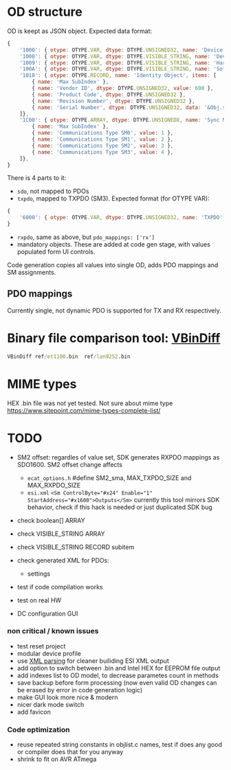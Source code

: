 # OD structure

OD is keept as JSON object. Expected data format:

```js
{
    '1000': { otype: OTYPE.VAR, dtype: DTYPE.UNSIGNED32, name: 'Device Type', value: 0x1389 },
    '1008': { otype: OTYPE.VAR, dtype: DTYPE.VISIBLE_STRING, name: 'Device Name', data: '' },
    '1009': { otype: OTYPE.VAR, dtype: DTYPE.VISIBLE_STRING, name: 'Hardware Version', data: '' },
    '100A': { otype: OTYPE.VAR, dtype: DTYPE.VISIBLE_STRING, name: 'Software Version', data: '' },
    '1018': { otype: OTYPE.RECORD, name: 'Identity Object', items: [
        { name: 'Max SubIndex' },
        { name: 'Vendor ID', dtype: DTYPE.UNSIGNED32, value: 600 },
        { name: 'Product Code', dtype: DTYPE.UNSIGNED32 },
        { name: 'Revision Number', dtype: DTYPE.UNSIGNED32 },
        { name: 'Serial Number', dtype: DTYPE.UNSIGNED32, data: '&Obj.serial' },
    ]},
    '1C00': { otype: OTYPE.ARRAY, dtype: DTYPE.UNSIGNED8, name: 'Sync Manager Communication Type', items: [
        { name: 'Max SubIndex' },
        { name: 'Communications Type SM0', value: 1 },
        { name: 'Communications Type SM1', value: 2 },
        { name: 'Communications Type SM2', value: 3 },
        { name: 'Communications Type SM3', value: 4 },
    ]},
}   
```

There is 4 parts to it: 
- `sdo`, not mapped to PDOs
- `txpdo`, mapped to TXPDO (SM3). Expected format (for OTYPE VAR):
```js
{
    '6000': { otype: OTYPE.VAR, dtype: DTYPE.UNSIGNED32, name: 'TXPDO', value: 0x1389, pdo_mappings: ['tx'] },
}
```
- `rxpdo`, same as above, but `pdo_mappings: ['rx']`
- mandatory objects. These are added at code gen stage, with values populated form UI controls.

Code generation copies all values into single OD, adds PDO mappings and SM assignments. 

## PDO mappings

Currently single, not dynamic PDO is supported for TX and RX respectively.

# Binary file comparison tool: [VBinDiff](https://www.cjmweb.net/vbindiff/VBinDiff-Win32)

```cmd
VBinDiff ref/et1100.bin  ref/lan9252.bin
```

# MIME types

HEX .bin file was not yet tested. 
Not sure about mime type
https://www.sitepoint.com/mime-types-complete-list/


# TODO
- SM2 offset: regardles of value set, SDK generates RXPDO mappings as SDO1600. SM2 offset change affects
    - `ecat_options.h` #define SM2_sma, MAX_TXPDO_SIZE and MAX_RXPDO_SIZE
    - `esi.xml` `<Sm ControlByte="#x24" Enable="1" StartAddress="#x1600">Outputs</Sm>`
    currently this tool mirrors SDK behavior, check if this hack is needed or just duplicated SDK bug

- check boolean[] ARRAY
- check VISIBLE_STRING ARRAY
- check VISIBLE_STRING RECORD subitem

- check generated XML for PDOs:
    - <CoE> settings

- test if code compilation works
- test on real HW
- DC configuration GUI
### non critical / known issues
- test reset project 
- modular device profile 
- use [XML parsing](https://www.w3schools.com/xml/xml_parser.asp) for cleaner builiding ESI XML output
- add option to switch between .bin and Intel HEX for EEPROM file output
- add indexes list to OD model, to decrease parametes count in methods
- save backup before form processing (now even valid OD changes can be erased by error in code generation logic)
- make GUI look more nice & modern
- nicer dark mode switch
- add favicon
### Code optimization
- reuse repeated string constants in objlist.c names, test if does any good or compiler does that for you anyway
- shrink to fit on AVR ATmega
